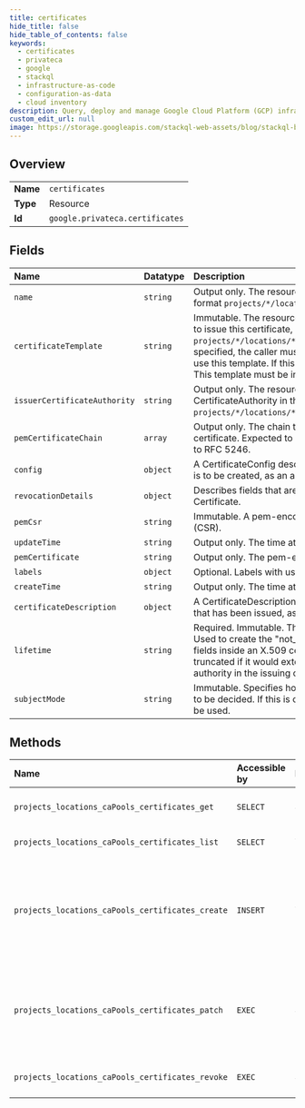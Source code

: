 ```yaml
---
title: certificates
hide_title: false
hide_table_of_contents: false
keywords:
  - certificates
  - privateca
  - google    
  - stackql
  - infrastructure-as-code
  - configuration-as-data
  - cloud inventory
description: Query, deploy and manage Google Cloud Platform (GCP) infrastructure and resources using SQL
custom_edit_url: null
image: https://storage.googleapis.com/stackql-web-assets/blog/stackql-blog-post-featured-image.png
---
```

  
    

## Overview
<table><tbody>
<tr><td><b>Name</b></td><td><code>certificates</code></td></tr>
<tr><td><b>Type</b></td><td>Resource</td></tr>
<tr><td><b>Id</b></td><td><code>google.privateca.certificates</code></td></tr>
</tbody></table>

## Fields
| Name | Datatype | Description |
|:-----|:---------|:------------|
| `name` | `string` | Output only. The resource name for this Certificate in the format `projects/*/locations/*/caPools/*/certificates/*`. |
| `certificateTemplate` | `string` | Immutable. The resource name for a CertificateTemplate used to issue this certificate, in the format `projects/*/locations/*/certificateTemplates/*`. If this is specified, the caller must have the necessary permission to use this template. If this is omitted, no template will be used. This template must be in the same location as the Certificate. |
| `issuerCertificateAuthority` | `string` | Output only. The resource name of the issuing CertificateAuthority in the format `projects/*/locations/*/caPools/*/certificateAuthorities/*`. |
| `pemCertificateChain` | `array` | Output only. The chain that may be used to verify the X.509 certificate. Expected to be in issuer-to-root order according to RFC 5246. |
| `config` | `object` | A CertificateConfig describes an X.509 certificate or CSR that is to be created, as an alternative to using ASN.1. |
| `revocationDetails` | `object` | Describes fields that are relavent to the revocation of a Certificate. |
| `pemCsr` | `string` | Immutable. A pem-encoded X.509 certificate signing request (CSR). |
| `updateTime` | `string` | Output only. The time at which this Certificate was updated. |
| `pemCertificate` | `string` | Output only. The pem-encoded, signed X.509 certificate. |
| `labels` | `object` | Optional. Labels with user-defined metadata. |
| `createTime` | `string` | Output only. The time at which this Certificate was created. |
| `certificateDescription` | `object` | A CertificateDescription describes an X.509 certificate or CSR that has been issued, as an alternative to using ASN.1 / X.509. |
| `lifetime` | `string` | Required. Immutable. The desired lifetime of a certificate. Used to create the "not_before_time" and "not_after_time" fields inside an X.509 certificate. Note that the lifetime may be truncated if it would extend past the life of any certificate authority in the issuing chain. |
| `subjectMode` | `string` | Immutable. Specifies how the Certificate's identity fields are to be decided. If this is omitted, the `DEFAULT` subject mode will be used. |
## Methods
| Name | Accessible by | Required Params | Description |
|:-----|:--------------|:----------------|:------------|
| `projects_locations_caPools_certificates_get` | `SELECT` | `caPoolsId, certificatesId, locationsId, projectsId` | Returns a Certificate. |
| `projects_locations_caPools_certificates_list` | `SELECT` | `caPoolsId, locationsId, projectsId` | Lists Certificates. |
| `projects_locations_caPools_certificates_create` | `INSERT` | `caPoolsId, locationsId, projectsId` | Create a new Certificate in a given Project, Location from a particular CaPool. |
| `projects_locations_caPools_certificates_patch` | `EXEC` | `caPoolsId, certificatesId, locationsId, projectsId` | Update a Certificate. Currently, the only field you can update is the labels field. |
| `projects_locations_caPools_certificates_revoke` | `EXEC` | `caPoolsId, certificatesId:revoke, locationsId, projectsId` | Revoke a Certificate. |
